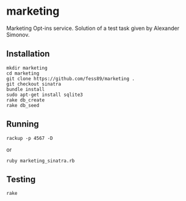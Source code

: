 marketing
=========

Marketing Opt-ins service. Solution of a test task given by Alexander Simonov.

Installation
------------

    mkdir marketing  
    cd marketing
    git clone https://github.com/fess89/marketing .
    git checkout sinatra
    bundle install
    sudo apt-get install sqlite3
    rake db_create
    rake db_seed

Running
-------

    rackup -p 4567 -D
    
or

    ruby marketing_sinatra.rb

Testing
-------
    rake


